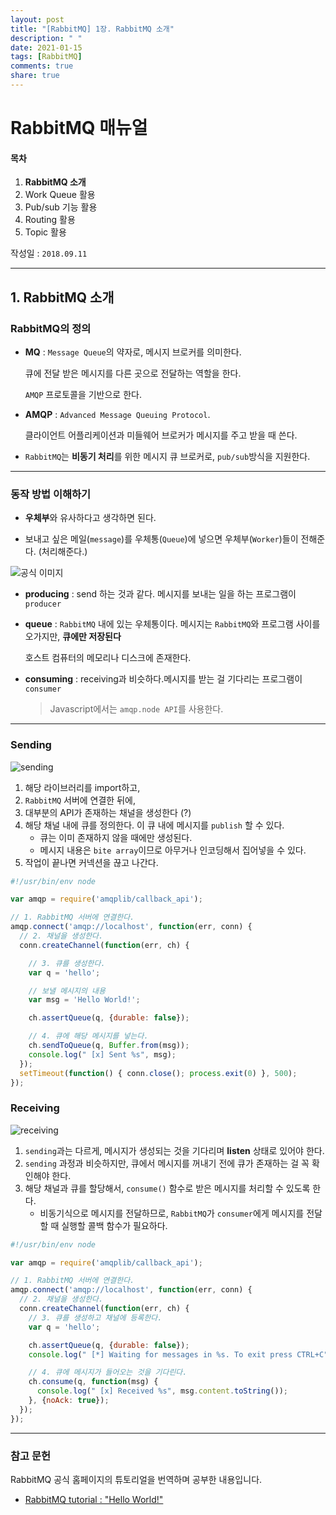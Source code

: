 ```yaml
---
layout: post
title: "[RabbitMQ] 1장. RabbitMQ 소개"
description: " "
date: 2021-01-15
tags: [RabbitMQ]
comments: true
share: true
---
```


# RabbitMQ 매뉴얼

#### 목차

1. **RabbitMQ 소개**
2. Work Queue 활용
3. Pub/sub 기능 활용
4. Routing 활용
5. Topic 활용

작성일 : ```2018.09.11```



___

## 1. RabbitMQ 소개

### RabbitMQ의 정의

- **MQ** : ```Message Queue```의 약자로, 메시지 브로커를 의미한다.

  큐에 전달 받은 메시지를 다른 곳으로 전달하는 역할을 한다.

  ```AMQP``` 프로토콜을 기반으로 한다.

- **AMQP** : ```Advanced Message Queuing Protocol```.

  클라이언트 어플리케이션과 미들웨어 브로커가 메시지를 주고 받을 때 쓴다.

- ```RabbitMQ```는 **비동기 처리**를 위한 메시지 큐 브로커로, ```pub/sub```방식을 지원한다.



___

### 동작 방법 이해하기

- **우체부**와 유사하다고 생각하면 된다.

- 보내고 싶은 메일(```message```)를 우체통(```Queue```)에 넣으면 우체부(```Worker```)들이 전해준다. (처리해준다.)

  

![공식 이미지](https://blogfiles.pstatic.net/MjAxODA5MTFfMjg5/MDAxNTM2NjUxMzQ2MDYx.CE1jXfC641IEIruqJ247KWpLUnl1k-79Rg_YSGJkKQYg.BZWC7FvSmJMN56K2ADglLXnAx-Z1ym8otrkdngHBHQ0g.JPEG.3457soso/python-one.jpg)

- **producing** : send 하는 것과 같다. 메시지를 보내는 일을 하는 프로그램이 ```producer```

- **queue** : ```RabbitMQ``` 내에 있는 우체통이다. 메시지는 ```RabbitMQ```와 프로그램 사이를 오가지만, **큐에만 저장된다**

  호스트 컴퓨터의 메모리나 디스크에 존재한다.

- **consuming** : receiving과 비슷하다.메시지를 받는 걸 기다리는 프로그램이 ```consumer```

  > Javascript에서는 ```amqp.node API```를 사용한다.



___

### Sending

![sending](https://blogfiles.pstatic.net/MjAxODA5MTFfNjAg/MDAxNTM2NjUxMzQ3ODc2.HO_uLjxgtaLrm3iSjwbi9-fqLRLB7xsoaOCsgTjUt8Ag.zJt6P4WR7zqVxqGsxwtSYI2VbjwoT7dRG4hz2h8Hrq0g.JPEG.3457soso/sending.jpg)

1. 해당 라이브러리를 import하고,
2. ```RabbitMQ``` 서버에 연결한 뒤에,
3. 대부분의 API가 존재하는 채널을 생성한다 (?)
4. 해당 채널 내에 큐를 정의한다. 이 큐 내에 메시지를 ```publish``` 할 수 있다.
   - 큐는 이미 존재하지 않을 때에만 생성된다.
   - 메시지 내용은 ```bite array```이므로 아무거나 인코딩해서 집어넣을 수 있다.
5. 작업이 끝나면 커넥션을 끊고 나간다.

```javascript
#!/usr/bin/env node

var amqp = require('amqplib/callback_api');

// 1. RabbitMQ 서버에 연결한다.
amqp.connect('amqp://localhost', function(err, conn) {
  // 2. 채널을 생성한다.
  conn.createChannel(function(err, ch) {

    // 3. 큐를 생성한다.
    var q = 'hello';

    // 보낼 메시지의 내용
    var msg = 'Hello World!';

    ch.assertQueue(q, {durable: false});

    // 4. 큐에 해당 메시지를 넣는다.
    ch.sendToQueue(q, Buffer.from(msg));
    console.log(" [x] Sent %s", msg);
  });
  setTimeout(function() { conn.close(); process.exit(0) }, 500);
});
```



### Receiving

![receiving](https://blogfiles.pstatic.net/MjAxODA5MTFfMjMg/MDAxNTM2NjUxMzQ3MzIy.KxEWYG2qlqz62P0XSf64LeiyWy8voahf7VMJjJjWsOAg.GZV_LdAGC1aTN23orbRoy29aOGW-RBoDhPCp0SLIJwMg.JPEG.3457soso/receiving.jpg)

1. ```sending```과는 다르게, 메시지가 생성되는 것을 기다리며 **listen** 상태로 있어야 한다.
2. ```sending``` 과정과 비슷하지만, 큐에서 메시지를 꺼내기 전에 큐가 존재하는 걸 꼭 확인해야 한다.
3. 해당 채널과 큐를 할당해서, ```consume()``` 함수로 받은 메시지를 처리할 수 있도록 한다.
   - 비동기식으로 메시지를 전달하므로, ```RabbitMQ```가 ```consumer```에게 메시지를 전달할 때 실행할 콜백 함수가 필요하다.

```javascript
#!/usr/bin/env node

var amqp = require('amqplib/callback_api');

// 1. RabbitMQ 서버에 연결한다.
amqp.connect('amqp://localhost', function(err, conn) {
  // 2. 채널을 생성한다.
  conn.createChannel(function(err, ch) {
    // 3. 큐를 생성하고 채널에 등록한다.
    var q = 'hello';

    ch.assertQueue(q, {durable: false});
    console.log(" [*] Waiting for messages in %s. To exit press CTRL+C", q);

    // 4. 큐에 메시지가 들어오는 것을 기다린다.
    ch.consume(q, function(msg) {
      console.log(" [x] Received %s", msg.content.toString());
    }, {noAck: true});
  });
});
```



___

### 참고 문헌

RabbitMQ 공식 홈페이지의 튜토리얼을 번역하며 공부한 내용입니다.

- [RabbitMQ tutorial : "Hello World!"](https://www.rabbitmq.com/tutorials/tutorial-one-javascript.html)